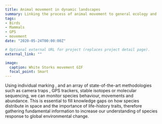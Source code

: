 ```yaml
---
title: Animal movement in dynamic landscapes
summary: Linking the process of animal movement to general ecology and evolution as well as how movements impact animals and their ecosystems.  
tags:
- Birds
- Mammals
- GPS
- movement
date: "2020-05-24T00:00:00Z"

# Optional external URL for project (replaces project detail page).
external_link: ""

image:
  caption: White Storks movement GIF
  focal_point: Smart
---
```

Using individual marking , and an array of state-of-the-art methodologies such as camera traps , GPS trackers, stable isotopes or molecular sequencing, we can monitor species behaviour, movements and abundance. This is essential to fill knowledge gaps on how species distribute in space and the importance of life-history traits, therefore gathering fundamental information to increase our understanding of species response to global environmental change.


